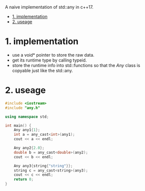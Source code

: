 A naive implementation of std::any in c++17.

- [1. implementation](#1-implementation)
- [2. useage](#2-useage)

# 1. implementation
- use a void* pointer to store the raw data.
- get its runtime type by calling typeid.
- store the runtime info into std::functions so that the *Any* class is copyable just like the std::any.

# 2. useage
```cpp
#include <iostream>
#include "any.h"

using namespace std;

int main() {
    Any any1{1};
    int a = any_cast<int>(any1);
    cout << a << endl;

    Any any2{2.0};
    double b = any_cast<double>(any2);
    cout << b << endl;

    Any any3{string{"string"}};
    string c = any_cast<string>(any3);
    cout << c << endl;
    return 0;
}
```